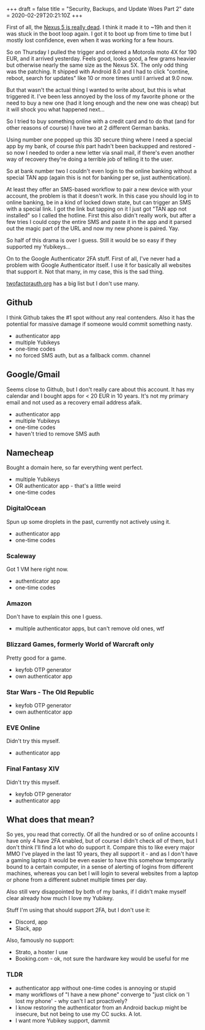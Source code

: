 +++
draft = false
title = "Security, Backups, and Update Woes Part 2"
date = 2020-02-29T20:21:10Z
+++

First of all, the [Nexus 5 is really dead][UW1]. I think it made it to ~19h and
then it was stuck in the boot loop again. I got it to boot up from time to time
but I mostly lost confidence, even when it was working for a few hours.

So on Thursday I pulled the trigger and ordered a Motorola moto 4X for 190 EUR,
and it arrived yesterday. Feels good, looks good, a few grams heavier but
otherwise nearly the same size as the Nexus 5X. The only odd thing was the
patching. It shipped with Android 8.0 and I had to click "contine, reboot,
search for updates" like 10 or more times until I arrived at 9.0 now.

But that wasn't the actual thing I wanted to write about, but this is what
triggered it. I've been less annoyed by the loss of my favorite phone or the
need to buy a new one (had it long enough and the new one was cheap) but it
will shock you what happened next...

So I tried to buy something online with a credit card and to do that (and for
other reasons of course) I have two at 2 different German banks.

Using number one popped up this 3D secure thing where I need a special app by
my bank, of course *this* part hadn't been backupped and restored - so now I
needed to order a new letter via snail mail, if there's even another way of
recovery they're doing a terrible job of telling it to the user.

So at bank number two I couldn't even login to the online banking without a
special TAN app (again this is not for banking per se, just authentication).

At least they offer an SMS-based workflow to pair a new device with your
account, the problem is that it doesn't work. In this case you should log in
to online banking, be in a kind of locked down state, but can trigger an SMS
with a special link. I got the link but tapping on it I just got "TAN app not
installed" so I called the hotline. First this also didn't really work, but
after a few tries I could copy the entire SMS and paste it in the app and it
parsed out the magic part of the URL and now my new phone is paired. Yay.

So half of this drama is over I guess. Still it would be so easy if they
supported my Yubikeys...

On to the Google Authenticator 2FA stuff. First of all, I've never had a
problem with Google Authenticator itself. I use it for basically all websites
that support it. Not that many, in my case, this is the sad thing.

[twofactorauth.org][2FAO] has a big list but I don't use many.

## Github

I think Github takes the #1 spot without any real contenders. Also it has the
potential for massive damage if someone would commit something nasty.

  * authenticator app
  * multiple Yubikeys
  * one-time codes
  * no forced SMS auth, but as a fallback comm. channel

## Google/Gmail

Seems close to Github, but I don't really care about this account.
It has my calendar and I bought apps for < 20 EUR in 10 years. It's not my
primary email and not used as a recovery email address afaik.

  * authenticator app
  * multiple Yubikeys
  * one-time codes
  * haven't tried to remove SMS auth

## Namecheap

Bought a domain here, so far everything went perfect.

  * multiple Yubikeys
  * OR authenticator app - that's a little weird
  * one-time codes

### DigitalOcean

Spun up some droplets in the past, currently not actively using it.

  * authenticator app
  * one-time codes

### Scaleway

Got 1 VM here right now.

  * authenticator app
  * one-time codes

### Amazon

Don't have to explain this one I guess.

  * multiple authenticator apps, but can't remove old ones, wtf

### Blizzard Games, formerly World of Warcraft only

Pretty good for a game.

  * keyfob OTP generator
  * own authenticator app

### Star Wars - The Old Republic

  * keyfob OTP generator
  * own authenticator app

### EVE Online

Didn't try this myself.

  * authenticator app

### Final Fantasy XIV

Didn't try this myself.

  * keyfob OTP generator
  * authenticator app

## What does that mean?

So yes, you read that correctly. Of all the hundred or so of online accounts
I have only 4 have 2FA enabled, but of course I didn't check *all* of them,
but I don't think I'll find a lot who do support it. Compare this to like
every major MMO I've played in the last 10 years, they all support it - and
as I don't have a gaming laptop it would be even easier to have this somehow
temporarily bound to a certain computer, in a sense of alerting of logins from
different machines, whereas you can bet I will login to several websites from
a laptop or phone from a different subnet multiple times per day.

Also still very disappointed by both of my banks, if I didn't make myself
clear already how much I love my Yubikey.

Stuff I'm using that should support 2FA, but I don't use it:

  * Discord, app
  * Slack, app

Also, famously no support:

  * Strato, a hoster I use
  * Booking.com - ok, not sure the hardware key would be useful for me

### TLDR

  * authenticator app without one-time codes is annoying or stupid
  * many workflows of "I have a new phone" converge to "just click on 'I lost
    my phone' - why can't I act proactively?
  * I know restoring the authenticator from an Android backup might be
    insecure, but not being to use my CC sucks. A lot.
  * I want more Yubikey support, dammit


[UW1]: /blog/2020/update-woes/
[2FAO]: https://twofactorauth.org/
